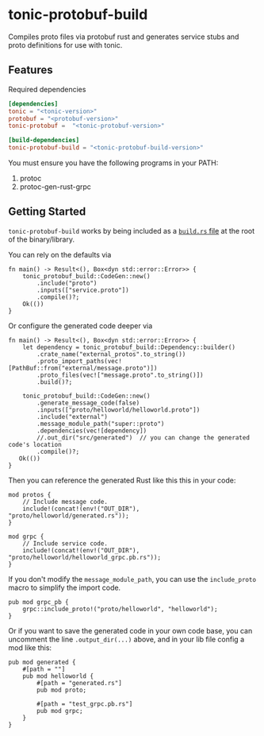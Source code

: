 # tonic-protobuf-build

Compiles proto files via protobuf rust and generates service stubs and proto
definitions for use with tonic.

## Features

Required dependencies

```toml
[dependencies]
tonic = "<tonic-version>"
protobuf = "<protobuf-version>"
tonic-protobuf =  "<tonic-protobuf-version>"

[build-dependencies]
tonic-protobuf-build = "<tonic-protobuf-build-version>"
```

You must ensure you have the following programs in your PATH:
1. protoc
1. protoc-gen-rust-grpc

## Getting Started

`tonic-protobuf-build` works by being included as a [`build.rs` file](https://doc.rust-lang.org/cargo/reference/build-scripts.html) at the root of the binary/library.

You can rely on the defaults via

```rust,no_run
fn main() -> Result<(), Box<dyn std::error::Error>> {
    tonic_protobuf_build::CodeGen::new()
        .include("proto")
        .inputs(["service.proto"])
        .compile()?;
    Ok(())
}
```

Or configure the generated code deeper via

```rust,no_run
fn main() -> Result<(), Box<dyn std::error::Error>> {
    let dependency = tonic_protobuf_build::Dependency::builder()
        .crate_name("external_protos".to_string())
        .proto_import_paths(vec![PathBuf::from("external/message.proto")])
        .proto_files(vec!["message.proto".to_string()])
        .build()?;

    tonic_protobuf_build::CodeGen::new()
        .generate_message_code(false)
        .inputs(["proto/helloworld/helloworld.proto"])
        .include("external")
        .message_module_path("super::proto")
        .dependencies(vec![dependency])
        //.out_dir("src/generated")  // you can change the generated code's location
        .compile()?;
   Ok(())
}
```

Then you can reference the generated Rust like this this in your code:
```rust,ignore
mod protos {
    // Include message code.
    include!(concat!(env!("OUT_DIR"), "proto/helloworld/generated.rs"));
}

mod grpc {
    // Include service code.
    include!(concat!(env!("OUT_DIR"), "proto/helloworld/helloworld_grpc.pb.rs"));
}
```

If you don't modify the `message_module_path`, you can use the `include_proto`
macro to simplify the import code.
```rust,ignore
pub mod grpc_pb {
    grpc::include_proto!("proto/helloworld", "helloworld");
}
```

Or if you want to save the generated code in your own code base,
you can uncomment the line `.output_dir(...)` above, and in your lib file
config a mod like this:
```rust,ignore
pub mod generated {
    #[path = ""]
    pub mod helloworld {
        #[path = "generated.rs"]
        pub mod proto;

        #[path = "test_grpc.pb.rs"]
        pub mod grpc;
    }
}
```
